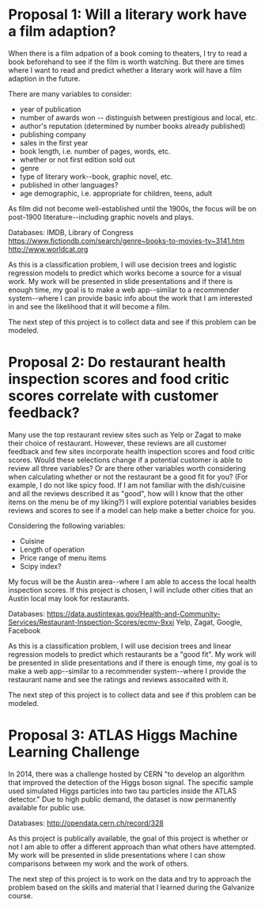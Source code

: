# Proposal 1: Will a literary work have a film adaption?

When there is a film adpation of a book coming to theaters, I try to read a book beforehand to see if the film is worth watching. But there are times where I want to read and predict whether a literary work will have a film adaption in the future.

There are many variables to consider:
- year of publication
- number of awards won -- distinguish between prestigious and local, etc.
- author's reputation (determined by number books already published)
- publishing company
- sales in the first year
- book length, i.e. number of pages, words, etc.
- whether or not first edition sold out
- genre
- type of literary work--book, graphic novel, etc.
- published in other languages?
- age demographic, i.e. appropriate for children, teens, adult

As film did not become well-established until the 1900s, the focus will be on post-1900 literature--including graphic novels and plays.

Databases: IMDB, Library of Congress
https://www.fictiondb.com/search/genre~books-to-movies-tv~3141.htm
http://www.worldcat.org

As this is a classification problem, I will use decision trees and logistic regression models to predict which works become a source for a visual work. My work will be presented in slide presentations and if there is enough time, my goal is to make a web app--similar to a recommender system--where I can provide basic info about the work that I am interested in and see the likelihood that it will become a film.

The next step of this project is to collect data and see if this problem can be modeled.

# Proposal 2: Do restaurant health inspection scores and food critic scores correlate with customer feedback?
Many use the top restaurant review sites such as Yelp or Zagat to make their choice of restaurant. However, these reviews are all customer feedback and few sites incorporate health inspection scores and food critic scores. Would these selections change if a potential customer is able to review all three variables? Or are there other variables worth considering when calculating whether or not the restaurant be a good fit for you? (For example, I do not like spicy food. If I am not familiar with the dish/cuisine and all the reviews described it as "good", how will I know that the other items on the menu be of my liking?) I will explore potential variables besides reviews and scores to see if a model can help make a better choice for you.

Considering the following variables:
- Cuisine
- Length of operation
- Price range of menu items
- Scipy index?

My focus will be the Austin area--where I am able to access the local health inspection scores. If this project is chosen, I will include other cities that an Austin local may look for restaurants.

Databases: https://data.austintexas.gov/Health-and-Community-Services/Restaurant-Inspection-Scores/ecmv-9xxi
Yelp, Zagat, Google, Facebook

As this is a classification problem, I will use decision trees and linear regression models to predict which restaurants be a "good fit". My work will be presented in slide presentations and if there is enough time, my goal is to make a web app--similar to a recommender system--where I provide the restaurant name and see the ratings and reviews assocaited with it.

The next step of this project is to collect data and see if this problem can be modeled.

# Proposal 3: ATLAS Higgs Machine Learning Challenge

In 2014, there was a challenge hosted by CERN "to develop an algorithm that improved the detection of the Higgs boson signal. The specific sample used simulated Higgs particles into two tau particles inside the ATLAS detector." Due to high public demand, the dataset is now permanently available for public use.

Databases: http://opendata.cern.ch/record/328

As this project is publically available, the goal of this project is whether or not I am able to offer a different approach than what others have attempted. My work will be presented in slide presentations where I can show comparisons between my work and the work of others.

The next step of this project is to work on the data and try to approach the problem based on the skills and material that I learned during the Galvanize course.
